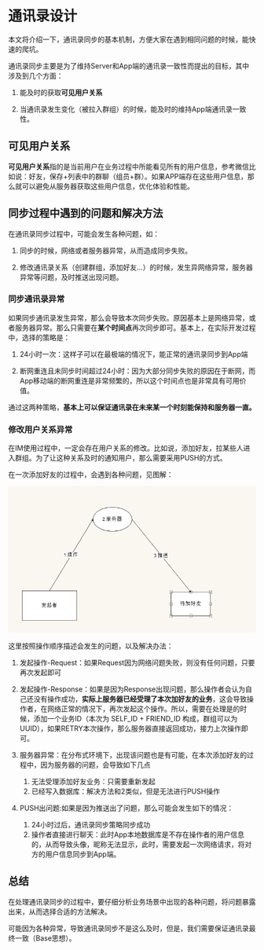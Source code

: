 # 通讯录设计

本文将介绍一下，通讯录同步的基本机制，方便大家在遇到相同问题的时候，能快速的爬坑。

通讯录同步主要是为了维持Server和App端的通讯录一致性而提出的目标，其中涉及到几个方面：

1. 能及时的获取**可见用户关系**

2. 当通讯录发生变化（被拉入群组）的时候，能及时的维持App端通讯录一致性。

## 可见用户关系

**可见用户关系**指的是当前用户在业务过程中所能看见所有的用户信息，参考微信比如说：好友，保存+列表中的群聊（组员+群）。如果APP端存在这些用户信息，那么就可以避免从服务器获取这些用户信息，优化体验和性能。

## 同步过程中遇到的问题和解决方法

在通讯录同步过程中，可能会发生各种问题，如：

1. 同步的时候，网络或者服务器异常，从而造成同步失败。

2. 修改通讯录关系（创建群组，添加好友...）的时候，发生异网络异常，服务器异常等问题，及时推送出现问题。


### 同步通讯录异常

如果同步通讯录发生异常，那么会导致本次同步失败。原因基本上是网络异常，或者服务器异常。那么只需要在**某个时间点**再次同步即可。基本上，在实际开发过程中，选择的策略是：

1. 24小时一次：这样子可以在最极端的情况下，能正常的通讯录同步到App端

2. 断网重连且未同步时间超过24小时：因为大部分同步失败的原因在于断网，而App移动端的断网重连是非常频繁的，所以这个时间点也是非常具有可用价值。

通过这两种策略，**基本上可以保证通讯录在未来某一个时刻能保持和服务器一直。**

### 修改用户关系异常

在IM使用过程中，一定会存在用户关系的修改。比如说，添加好友，拉某些人进入群组。为了让这种关系及时的通知用户，那么需要采用PUSH的方式。

在一次添加好友的过程中，会遇到各种问题，见图解：

![加好友过程图](40388cc1-99fd-401e-bf03-abd143634584.jpg)

这里按照操作顺序描述会发生的问题，以及解决办法：

1. 发起操作-Request：如果Request因为网络问题失败，则没有任何问题，只要再次发起即可

2. 发起操作-Response：如果是因为Response出现问题，那么操作者会认为自己还没有操作成功，**实际上服务器已经受理了本次加好友的业务**，这会导致操作者，在网络正常的情况下，再次发起这个操作。所以，需要在处理是的时候，添加一个业务ID（本次为 SELF_ID + FRIEND_ID 构成，群组可以为UUID），如果RETRY本次操作，那么服务器直接返回成功，接力上次操作即可。

3. 服务器异常：在分布式环境下，出现该问题也是有可能，在本次添加好友的过程中，因为服务器的问题，会导致如下几点
    1. 无法受理添加好友业务：只需要重新发起
    2. 已经写入数据库：解决方法和2类似，但是无法进行PUSH操作

4. PUSH出问题:如果是因为推送出了问题，那么可能会发生如下的情况：
    1. 24小时过后，通讯录同步策略同步成功
    2. 操作者直接进行聊天：此时App本地数据库是不存在操作者的用户信息的，从而导致头像，昵称无法显示，此时，需要发起一次网络请求，将对方的用户信息同步到App端。

## 总结

在处理通讯录同步的过程中，要仔细分析业务场景中出现的各种问题，将问题暴露出来，从而选择合适的方法解决。

可能因为各种异常，导致通讯录同步不是这么及时，但是，我们需要保证通讯录最终一致（Base思想）。